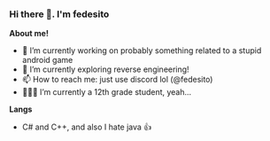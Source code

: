 ### Hi there 👋. I'm **fedesito**

**About me!**

- 🔭 I’m currently working on probably something related to a stupid android game
- 🌱 I’m currently exploring reverse engineering!
- 📫 How to reach me: just use discord lol (@fedesito)
- 👨🏽‍💻 I’m currently a 12th grade student, yeah...

**Langs**

- C# and C++, and also I hate java 👍
